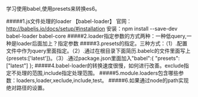 学习使用babel,使用presets来转换es6。

#####1.js文件处理的loader 【babel-loader】 官网：http://babeljs.io/docs/setup/#installation
安装：npm install --save-dev babel-loader babel-core
#####2.loader指定参数的方式两种：一种低query,一种是loader后面加上？指定参数
#####3.presets的指定。三种方式：（1）.配置文件中作为query里面指定。（2）.通过在根目录下面简历.babelc的文件里面写上{presets:['latest']}。（3）.通过package.json里面加入"babel":{
	"presets":["latest"]
};
#####4.babel-loader的转换速度很慢，如何进行改善。exclude指定不处理的范围,include指定处理范围。
#####5.module.loaders包含哪些参数：loaders,loader,xeclude,include,test。
#####6.如果通过node的path实现绝对路径的设置。
